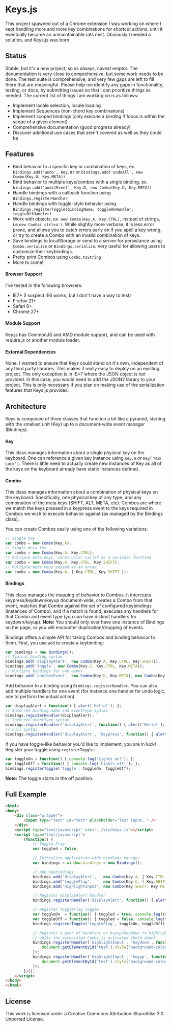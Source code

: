 # Keys.js

This project spawned out of a Chrome extension I was working on where I kept handling more and more key combinations for shortcut actions, until it eventually became an unmaintainable rats nest. Obviously I needed a solution, and Keys.js was born.

## Status

Stable, but it's a new project, so as always, caveat emptor. The documentation is very close to comprehensive, but some work needs to be done. The test suite is comprehensive, and very few gaps are left to fill there that are meaningful. Please help me identify any gaps in functionality, testing, or docs, by submitting issues so that I can prioritize things as needed. The current list of things I am working on is as follows:

- Implement locale selection, locale loading
- Implement Sequences (non-chord key combinations)
- Implement scoped bindings (only execute a binding if focus is within the scope of a given element)
- Comprehensive documentation (good progress already)
- Discover additional use cases that aren't covered as well as they could be

## Features

- Bind behavior to a specific key or combination of keys, ex. `bindings.add('undo', Key.U)` or `bindings.add('undoAll', new Combo(Key.U, Key.META))`
- Bind behavior to multiple keys/combos with a single binding, ex. `bindings.add('auditEvent', Key.D, new Combo(Key.D, Key.META))`
- Handle bindings with a callback function using `Bindings.registerHandler`
- Handle bindings with toggle-style behavior using `Bindings.registerToggle(bindingName, toggleOnHandler, toggleOffHandler)`
- Work with objects, ex. `new Combo(Key.A, Key.CTRL)`, instead of strings, i.e `new Combo('ctrl+a')`. While slightly more verbose, it is less error prone, and allows you to catch errors early on if you spell a key wrong, or try to create a Combo with an invalid combination of keys.
- Save bindings to localStorage or send to a server for persistance using `Combo.serialize` or `Bindings.serialize`. Very useful for allowing users to customize their keybindings.
- Pretty print Combos using `Combo.toString`
- More to come!

#### Browser Support

I've tested in the following browsers:

- IE7+ (I suspect IE6 works, but I don't have a way to test)
- Firefox 21+
- Safari 6+
- Chrome 27+

#### Module Support

Key.js has CommonJS and AMD module support, and can be used with require.js or another module loader.

#### External Dependencies

None. I wanted to ensure that Keys could stand on it's own, independent of any third party libraries. This makes it really easy to deploy on an existing project. The only exception is in IE<7 where the JSON object is not provided. In this case, you would need to add the JSON2 library to your project. This is only necessary if you plan on making use of the serialization features that Keys.js provides.

## Architecture

Keys is composed of three classes that function a bit like a pyramid, starting with the smallest unit (Key) up to a document-wide event manager (Bindings).

#### Key

This class manages information about a single physical key on the keyboard. One can reference a given key instance using `Key.A` or `Key['Num Lock']`. There is little need to actually create new instances of Key as all of the keys on the keyboard already have static instances defined.

#### Combo

This class manages information about a combination of physical keys on the keyboard. Specifically, one physical key of any type, and any combination of the meta keys (SHIFT, ALT, META, etc). Combos are where we match the keys pressed in a keypress event to the keys required in Combos we wish to execute behavior against (as managed by the Bindings class).

You can create Combos easily using one of the following variations:

```javascript
// Single key
var combo = new Combo(Key.A);
// Single meta key
var combo = new Combo(Key.A, Key.CTRL);
// Multiple meta keys, constructor called as a variadic function
var combo = new Combo(Key.A, Key.CTRL, Key.SHIFT);
// Multiple meta keys passed as an array
var combo = new Combo(Key.A, [ Key.CTRL, Key.SHIFT ]);
```

#### Bindings

This class manages the mapping of behavior to Combos. It intercepts keypress/keydown/keyup document-wide, creates a Combo from that event, matches that Combo against the set of configured keybindings (instances of Combo), and if a match is found, executes any handlers for that Combo and event type (you can have distinct handlers for keydown/keyup). **Note:** You should only ever have one instance of Bindings on the page, or you will encounter duplication/dropping of events.

Bindings offers a simple API for taking Combos and binding behavior to them. First, you use `add` to create a keybinding:

```javascript
var bindings = new Bindings();
// Typical binding syntax
bindings.add('displayAlert', new Combo(Key.A, Key.CTRL, Key.SHIFT));
bindings.add('toggle', new Combo(Key.S, Key.CTRL, Key.META));
// Multiple bindings for one event
bindings.add('anotherEvent', new Combo(Key.D, Key.META), new Combo(Key.D, Key.SHIFT));
```

Add behavior to a binding using `Bindings.registerHandler`. You can also add multiple handlers for one event (for instance one handler for undo logic, one to perform the actual action).

```javascript
var displayAlert = function() { alert('Hello!'); };
// Inferred binding name and eventType syntax
bindings.registerHandler(displayAlert);
// Inferred eventType syntax
bindings.registerHandler('displayAlert', function() { alert('Hello!'); });
// Full syntax
bindings.registerHandler('displayAlert', 'keypress', function() { alert('Hello!'); });
```

If you have toggle-like behavior you'd like to implement, you are in luck! Register your toggle using `registerToggle`:

```javascript
var toggleOn = function() { console.log('Lights on!'); };
var toggleOff = function() { console.log('Lights off!'); };
bindings.registerToggle('toggle', toggleOn, toggleOff);
```

**Note:** The toggle starts in the off position.



## Full Example

```html
<html>
<body>
    <div class="wrapper">
        <input type="text" id="test" placeholder="Test input.." />
    </div>
    <script type="text/javascript" src="../src/keys.js"></script>
    <script type="text/javascript">
        (function() {
            // Toggle Flag
        	var toggled = false;

            // Initialize application-wide bindings manager
        	var bindings = window.bindings = new Bindings();

            // Add keybindings
        	bindings.add('displayAlert',   new Combo(Key.A, [ Key.CTRL, Key.SHIFT ]));
        	bindings.add('toggleFlag',     new Combo(Key.C, [ Key.SHIFT, Key.META ]));
            bindings.add('highlightInput', new Combo(Key.SHIFT, Key.META));

            // Register displayAlert handler
        	bindings.registerHandler('displayAlert', function() { alert('Hello!'); });

            // Register toggleFlag toggle
        	var toggleOn  = function() { toggled = true; console.log(toggled); };
        	var toggleOff = function() { toggled = false; console.log(toggled); };
        	bindings.registerToggle('toggleFlag', toggleOn, toggleOff);

            // Register a pair of handlers on keyup/keydown to highlight a field
            // while the associated Combo is activated (held down)
        	bindings.registerHandler('highlightInput', 'keydown', function() {
        		document.getElementById('test').style['background-color'] = 'yellow';
        	});
        	bindings.registerHandler('highlightInput', 'keyup', function() {
        		document.getElementById('test').style['background-color'] = 'white';
        	});
        })();
    </script>
</body>
</html>
```

## License

This work is licensed under a Creative Commons Attribution-ShareAlike 3.0 Unported License.